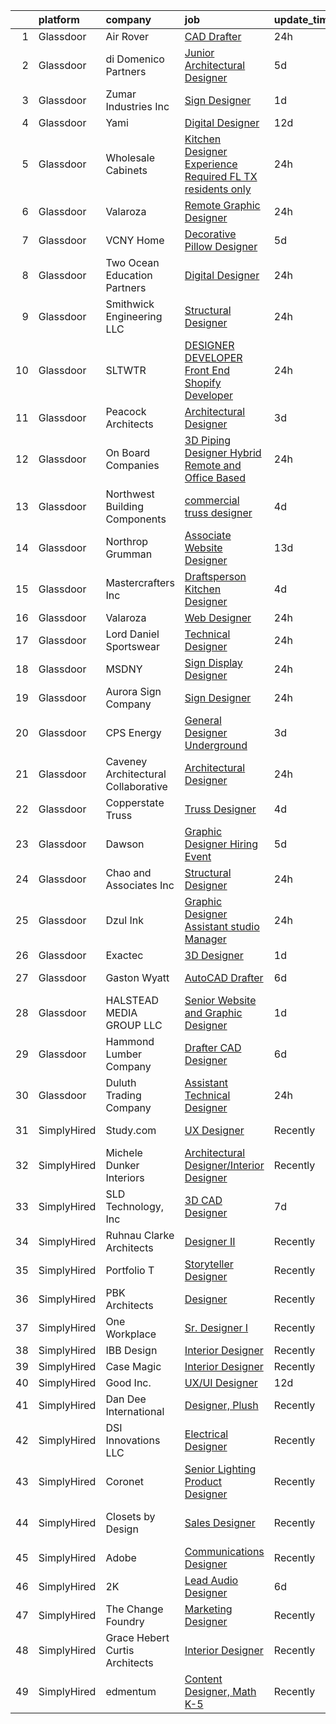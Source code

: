 

|    | platform    | company                             | job                                                                                                                                                                                                                                                                                                                                                                                                                                                                                                                                                                                                                                                                                                                                                                                                                                                                                                                                                                                                                                                                                                                                                                                                                                                                                                                                                                                                                                        | update_time   | location                     |
|---:|:------------|:------------------------------------|:-------------------------------------------------------------------------------------------------------------------------------------------------------------------------------------------------------------------------------------------------------------------------------------------------------------------------------------------------------------------------------------------------------------------------------------------------------------------------------------------------------------------------------------------------------------------------------------------------------------------------------------------------------------------------------------------------------------------------------------------------------------------------------------------------------------------------------------------------------------------------------------------------------------------------------------------------------------------------------------------------------------------------------------------------------------------------------------------------------------------------------------------------------------------------------------------------------------------------------------------------------------------------------------------------------------------------------------------------------------------------------------------------------------------------------------------|:--------------|:-----------------------------|
|  1 | Glassdoor   | Air Rover                           | [CAD Drafter](https://www.glassdoor.com/partner/jobListing.htm?pos=110&ao=1110586&s=58&guid=000001833ade9a04a93457c565db7c13&src=GD_JOB_AD&t=SR&vt=w&ea=1&cs=1_c0632afc&cb=1663140010994&jobListingId=1008136859098&cpc=93B1EA6E25C5ADFD&jrtk=3-0-1gctdt6hdkclu801-1gctdt6i0i3au800-3094684851665aeb--6NYlbfkN0DfOenoWpRpIKKnmT0OL9WtLyXjwEndQLSRKvsSFUtYCYUuu_P34gGh3WFovu0jda4xT1AP7foVcIpuS6UKSLtY2bP1xUzcTCENmMaPGULizSGe3cPHZAuMm8ROewP7IDy32UbqIQTvuxZQxCoGnqQERCJQtj_mEv1rqbd5jQg9MGk1gpTNiRkHqt_mR2a0fpsZHQJVF9wFPqHcLhDDH9uAyFgpAkxuvy6DUkD-T5d0v2t-K5NEvBw4ufRJkEnnTIOmNjXxkOzMmYyDC_9LpIUPtkdXzXkaFKDobAhzocxPktoqw2MamOh3k4jBIAHofxknBXfR_A0rD9dkXRiJsbOiqe6d8FXc6-3azRo-u1ICd_Aq_D9oMP1INRgZXGrfluA32BPLnayHPal741QuhnpU261iHrZCae_I0tY3CXfIk7_RekZEDFnETDRhgHa0KAH34IyVhBWIvPBKK11J8YWLbiJ44SpW1tpQfQl9JGT5J1s9WuEDnWSoptkabeCxSOx28vpCyxjlTg%3D%3D)                                                                                                                                                                                                                                                                                                                                                                                                                                                                                                                                                                         | 24h           | Tyler, TX                    |
|  2 | Glassdoor   | di Domenico   Partners              | [Junior Architectural Designer](https://www.glassdoor.com/partner/jobListing.htm?pos=122&ao=1110586&s=58&guid=000001833ade9a04a93457c565db7c13&src=GD_JOB_AD&t=SR&vt=w&ea=1&cs=1_825031dd&cb=1663140010996&jobListingId=1008126041617&cpc=01C0F35AFA5AA31B&jrtk=3-0-1gctdt6hdkclu801-1gctdt6i0i3au800-723fdd939c4b98c1--6NYlbfkN0Af7IH--f52cTUDwFMUanxXcd3NiV5wYJyzlyk1G5yREY5tH6gVYRJQFm0gt-AkvyOasr_qcNJy9IwTZqoB608R9agM9HWv_A-63Nt1MFNI5zKV3CRvddsTt_zh7WQi6QoxnvArYCuuUSD-cWn4gfh9KTxr5A8sRxkQI6Hmr_KMYxwf7eazVyKGl2JKpU9uu5yexGL8m-w6ait-hkUGU4aycISyjOOGmxozxICTDuTUmNL1XlvGiRzobtNTpyYW6Cl9PwJQSacLa4BHwZnN0WNcnbMvjqA2o6zoviU5AMdsCjadI0vFm_cthzhWRIte5FFX01Srps_4P7nuelDkE1KuTzo9LxZ6AkakaC0lj7WvaRSmPJ7aF1Fii0CbB2XIxoySpXGfexNXQN2e1yG6bEl73x_emvjH_l67yh-drjf-pqGSjL4jnW3W2WQ2kSUqB889SnsiWTaZ5jHumTx0nETv7ckcvAyFG02qeFeIqmc4ztc6M9INMgaHV8ffUa8ixgqvfcQCK7LCiQ%3D%3D)                                                                                                                                                                                                                                                                                                                                                                                                                                                                                                                                                       | 5d            | Long Island City, NY         |
|  3 | Glassdoor   | Zumar Industries  Inc               | [Sign Designer](https://www.glassdoor.com/partner/jobListing.htm?pos=124&ao=1110586&s=58&guid=000001833ade9a04a93457c565db7c13&src=GD_JOB_AD&t=SR&vt=w&ea=1&cs=1_96b6e3ca&cb=1663140010998&jobListingId=1008134883030&cpc=073D3B4B6C3D1988&jrtk=3-0-1gctdt6hdkclu801-1gctdt6i0i3au800-7f920d95fbba2433--6NYlbfkN0DLWr0FuvwmpNY589ecXM0wpB-l41nBtAe9mv-PvJGiqQK5tjvsgqEAg1gL1cZzcRx7b8zX03C-4Q_oqHQDEPfF5xRERUiNIl3xhADqm2uBR0K9jymNwnaQGK15Q2bV0rmutSLQK1WBGQMcruRrvrmHKx8mFO2XWmRNuHa2_MmI6D4sUb2MoqyTXz5EKV3FfIUknUMRw2yOlIFUe1emNUO5noGWdaLH2CM0A1_Ny4cAJA2JMCa2qwCy8GlACH_GGQJ49yLCk5U3uAPxspBDcGEezk3KM2kHqgwe1OR7FOdw3hwfxj5joV1tOCe6RN1xVaEC4XUXF7dwMnLFFuG3NjSBQ-eJhu7md_4GiAmqCc6DoDc8zKBhcbFgK38Cgt73XVhRjp34dwTtUD4BnzLAVQcSJPaKFyQffcCKiA3yfUHjge1qJYQPyOpAwIx6ypC1Wm4z01qSo6bjgQvwr6g1Yr29h36UDTSUb3i9Oj1CgEzml42xMBUKnh82)                                                                                                                                                                                                                                                                                                                                                                                                                                                                                                                                                                                                   | 1d            | Tacoma, WA                   |
|  4 | Glassdoor   | Yami                                | [Digital Designer](https://www.glassdoor.com/partner/jobListing.htm?pos=116&ao=1110586&s=58&guid=000001833ade9a04a93457c565db7c13&src=GD_JOB_AD&t=SR&vt=w&ea=1&cs=1_87d398c6&cb=1663140010995&jobListingId=1008111863173&cpc=412D8C26869823CD&jrtk=3-0-1gctdt6hdkclu801-1gctdt6i0i3au800-8302dfe21c891ddb--6NYlbfkN0DsBOlmEAMqZtav1V1WKZO3RUElpafjggtWvxyDQ3xFSqf_F-uFbbl6Uz3uWdsT6trhbhoQk9MLmdifgAjmKlktZ-KFT4uyBonNjT1hiMW-qy2QwgUCcGa2HfCbca367x6gS-KHt4jEdwQ7-935eUeRy1sqHDlYd_TSjrVyRTBGtEOgjGAwsV9GqR5QOzWZZeUmVsR9N93a4AR1Iym3uHe4qDnbsP-lbxzCeUAJqwdgS9FCp7mep3ex3XsckFEsnYIlu3SXieBPa_Jp7X5MTFERbU7sYacTXIhewXUTR86UTvHdAkYruHNiQc9_G2FJJmsraWKIryWiCUvbb5m_n_f2bhrQMzXAPweWf-9gxSzjxfNr_P5l7NCav8RqOa-33nQIalJzt_y3-f7TOe1qVgXXRLy7fO0Zwee-UaMo4SqiSG2JpugKmZXF-Owc4Qra1SUj2ZIv_GOo5pAIdcKia2_PKhu0E90FMo_ypRh14Bw1qmgMCZ6LAjo8_MWIhCKmXEU%3D)                                                                                                                                                                                                                                                                                                                                                                                                                                                                                                                                                                                  | 12d           | Brea, CA                     |
|  5 | Glassdoor   | Wholesale Cabinets                  | [Kitchen Designer   Experience Required   FL   TX residents only](https://www.glassdoor.com/partner/jobListing.htm?pos=118&ao=1110586&s=58&guid=000001833ade9a04a93457c565db7c13&src=GD_JOB_AD&t=SR&vt=w&ea=1&cs=1_9c3cbc74&cb=1663140010995&jobListingId=1008137147281&cpc=F44B5BD681589083&jrtk=3-0-1gctdt6hdkclu801-1gctdt6i0i3au800-d5cc74b36576aeb5--6NYlbfkN0BlfbrJSa3PHbvhjyyeFfDNoZtTpcLzI_2-SDNU7B3WsJlS0HMDgzzu2YZTEEWlAwHIFbIVMkW6F75Vwjm_1zadbfYELkwu81QqXDcuEuAbiI0F5lrfdW0O9HHfu_P-uZrB46gvARVO-bX2fsxh-Qv61oAgi7c9ITaeBkF_TuHLHqgOAm_GbJ6qsOjgznj--o0_zRYAjwCCmR1rnYMCx2P_fshvp4tCLfWFDcIpaFj6MJaotyUbkPYV1blAjoGEpM1AAIUhGBSSYFNC1-O50XJOwRB0qEYERod8fJsKvqQKHEvv1V_j1ZmUoC3EvkcbsLSOvkMlpwghByuFCxSPwcLKIAI3sL9fcC4ywYKO1QD9vuLq8wE8wGRUmHWKC8h7XJPZxl3RPKbsox2oLmQMzQNGma4zyGtUfD5oz1LWxmrKUCApPDjNmYOR4vhH4dDaplOTik-CNRM22_GCUFWdszcuXaYWsAYjPo2nmATOiIQvtzb7TOJGHj8lxEf90Ip2_gqvOXUJ9AZty2p-_O4syDHsVPgtt7c160LaE65Jc37iIMrR7kZvR7Os)                                                                                                                                                                                                                                                                                                                                                                                                                                                                                 | 24h           | Remote                       |
|  6 | Glassdoor   | Valaroza                            | [Remote Graphic Designer](https://www.glassdoor.com/partner/jobListing.htm?pos=121&ao=1110586&s=58&guid=000001833ade9a04a93457c565db7c13&src=GD_JOB_AD&t=SR&vt=w&ea=1&cs=1_8ee5a755&cb=1663140010995&jobListingId=1008137095936&cpc=61B26E8FEFFA679F&jrtk=3-0-1gctdt6hdkclu801-1gctdt6i0i3au800-739c9d6a71a72283--6NYlbfkN0AtR68e5gWpPxoovZgA7Udo-dcymoK0NpHFMpIgh7LYz-pALWxTaWXT-7nX6wHhEykZksmTZ5JhukyEdmiwSHwtQSTcNlpGPnpfI2cuG4LXi6WsDZ_TSUR9qkC-NbKGV2ocO6SwTVsqb7RocpBRdKx9nQofAPWA0z0YUS-MicLQY3jgsOcE-GQkrx9SQBB4eBNDG4WUsu6Oc_PgOzugMwZGkEk4wzsykdKzGJs-BAzJ4eRGc3H5zcXwjH3jBbGKy194kEAxAR1cXnQ3NTMil51LibFVxp3aSnRa6NpAGa4aOSd7vtSJfk2JvpK9-N5ujr8Nhb8c3KcI9YbkR6C-vKMDT0rc2bX1QoiF7S1cAa53ly9paEosJNchs2-6TfEu4O1ldXcx17SHeJVWPRM0aIuSrV8evK3dkOSgKKTMj7OHQWqk-LX9882--VeUwYUMiv-_S-8l6L0unpGRLjl4G01GN2Mn69GUQSTzDKiVzIvAM_W8z6YH2dlCGXDmLCoMT67lvnxHcSjpjw%3D%3D)                                                                                                                                                                                                                                                                                                                                                                                                                                                                                                                                                             | 24h           | Remote                       |
|  7 | Glassdoor   | VCNY Home                           | [Decorative Pillow Designer](https://www.glassdoor.com/partner/jobListing.htm?pos=113&ao=1110586&s=58&guid=000001833ade9a04a93457c565db7c13&src=GD_JOB_AD&t=SR&vt=w&ea=1&cs=1_aaf86c5e&cb=1663140010994&jobListingId=1008126561594&cpc=83EE714EB2563156&jrtk=3-0-1gctdt6hdkclu801-1gctdt6i0i3au800-0baf6bca2d9cddb7--6NYlbfkN0CnvnrZV6i1JGX1yqycrBVKxG_QbmFGo1hJvaAPDrdCVZraHxofdUZbt5qwSFuCT_R85UQ1857ihiYaR3GvWGmMqp10w0OUZvGFcsCExxEhBHaxiz75lxZRcMYywtxtB-h-OY4itfs03YWLQu0EEC7v7WKQ4wEYVNM8jE9Y5Owh7E_WsG0ZAlipH2samn2ibOpTOCwnNgnkKmhZC7kMtXnd3jC7n_XPSg2qOZZb_PeYTqxzYzB_yQLwecLFl8RsF8i3w5rs2I6N6m41XxFtemaKSWljAXZ37lFDSPel1_tTKaVATYS_MmuDicfSMu-qm1WTAB7u2BPDq9TkphcGWWVZUXqGf5HoCtr7sJ0KdSxvsJfVd3Tkd7fefnFzkCqRSONZWcGYWXXMS3GzsWLXxS5PhQKY0nEZYrl78YKYoyjdqennG-6UeVeij7bQOWblng1evKlK4DjugK0X2B1epzmFpaSJmx09OJPBj-kMlw_O_uMCIjomG9XD2LN0NM-afiDtkevShN9pGQ%3D%3D)                                                                                                                                                                                                                                                                                                                                                                                                                                                                                                                                                          | 5d            | North Bergen, NJ             |
|  8 | Glassdoor   | Two Ocean Education Partners        | [Digital Designer](https://www.glassdoor.com/partner/jobListing.htm?pos=117&ao=1110586&s=58&guid=000001833ade9a04a93457c565db7c13&src=GD_JOB_AD&t=SR&vt=w&ea=1&cs=1_9ee996df&cb=1663140010995&jobListingId=1008136767947&cpc=20E46BB5786CE82A&jrtk=3-0-1gctdt6hdkclu801-1gctdt6i0i3au800-81d2995d7eaf7de1--6NYlbfkN0AUr18zsfOPudWWFeTbD7ZaTidok9mE8KhBDhlAGQ2c680nW8RukRkmdreEBIXzcAWB8sKYGS2QBN31awXftxPDljf7EJovutCFoX1tKcRFhoaPF5D7vFnyPrDtyyuCW_38SElB028PH_fl5bYg3udraFtc0kNj872cdtAlCMMyEg6K2VAAKj38JXojItQfkz7OCPdYWFC3wV96BoWkO__luT9oEQOIFIcKyFRVj-Wt8RfeBhVpxIlwQ7fayF-w1j1aBMR76OyTNH58EhnlYdSsQn-Inm0_isaa_nyxRyEjshBj9BMdeoEdGKHaiwFvZ5LM0rHo6jKlMobcJh1FsiOBxmoXB5kaFcxMMSQK7dQiizcYQy8z3COyrmas9E1318C7IN02vcJAi6DI2xP4MzKVNx_Q7UivoHg4uahekQYW9qj-apBzz1yqDxCBtZ5qPH6FWHFBGuEmTBXLfodqTxyFMdN8rfNRXuYlwQBq_CgSnRC4onwnFparNCakzKGA_VWRfELwmqt8Fw%3D%3D)                                                                                                                                                                                                                                                                                                                                                                                                                                                                                                                                                                    | 24h           | Richmond, VA                 |
|  9 | Glassdoor   | Smithwick Engineering LLC           | [Structural Designer](https://www.glassdoor.com/partner/jobListing.htm?pos=120&ao=1110586&s=58&guid=000001833ade9a04a93457c565db7c13&src=GD_JOB_AD&t=SR&vt=w&ea=1&cs=1_30cd704c&cb=1663140010995&jobListingId=1008137224164&cpc=AD396490361E83B7&jrtk=3-0-1gctdt6hdkclu801-1gctdt6i0i3au800-f411e3527aad7593--6NYlbfkN0Af7IH--f52cTUDwFMUanxXcd3NiV5wYJyzlyk1G5yREQF66bFL11wAF9EpyZfFjUWVG6XfZfH6ngB-Bo1dDxhf6llkTxe9PAC3u4EPfPSKAS40B-ZjwFNlbq_dh_f4oZ2wihADb41AlZCPE5f2GvyypexlDBGcfE2m9ecJci7O1H3-G4BHrP6YFfejzCLkrRazBvluXE8lUN4KiIzIu9xHcbDWj9HYPYiK2vN8XCI0-pRrk9muTkUX4_rFBAvH4KcjC1IGVjFrcepYm0jESlknZL8fA_u9HIvKDVv4gxx0I-CTu-0f47wAl3EUVko-bHg1sMkWpjHrrrXHhV_5s_9-NOGd9CX1wf8TPn6cfL-iMw2bFj1azvixRk9NujQY1A_HoMGLAOYLy52Uav3-W7d8fUljtq2VpaCqXkDzesLQ0o6RqJuFXh_wt13I_ZgDiJemthd4hJRZHXZI9WqIGQw6XhqMPNHw7fAjdsgX74Ww8dM-x5TQ9rGoI8WPJElmKVOLVqPagy8ZzA%3D%3D)                                                                                                                                                                                                                                                                                                                                                                                                                                                                                                                                                                 | 24h           | Remote                       |
| 10 | Glassdoor   | SLTWTR                              | [DESIGNER   DEVELOPER  Front End Shopify Developer ](https://www.glassdoor.com/partner/jobListing.htm?pos=114&ao=1110586&s=58&guid=000001833ade9a04a93457c565db7c13&src=GD_JOB_AD&t=SR&vt=w&ea=1&cs=1_fa078a72&cb=1663140010994&jobListingId=1008137598131&cpc=82ABD2B5CEB98952&jrtk=3-0-1gctdt6hdkclu801-1gctdt6i0i3au800-200f7b1004398c4f--6NYlbfkN0DfhRLDY5E7BVY3xhBTAobuSaZ3WR2SqAJ-w4NHeQGDZ8CKtdIif9Oe4KhcI69g0WvVa1Frq0TaZ17OPadVErfG9reYn46NcnkHevZvy4YbazIj_UmrgJ5LNoG4eefHDLzuBc8l9B6543c5UqlfJZVnmh6W28k-UwB8StPLEqeOhv5rOU9UXZC6PFE6j-iiNpGA50BnzkZCD0JbVAIIwPUVQ7anbNwK-9dd5OrQahZtxrKk9BbXM-ngCJkJtbuyqCQdomuMUMORgt7w1j0Idgwr2cUcGWxI7f5_2uaCIqk3mk9dAe8wfTxx3h1hMsNp15gtVIQk206ArILfhOqrAkofX8SxgVqRuU68W9K3NJCL9OOFGTdsD4SQ8lo9Xjl_86qsp-mAXO-F4QT2yFmlpzOYV1xTsLIZyDVmdd9SXhv8XHWokjndMR0NKVUmuPCAlyakTH2HGl_gC4plQ37Rrhjo-hUiSSBKT89qCx8Atopiw37-7XjX4xigtr0OPQjrMoyNCpHnHydrPw%3D%3D)                                                                                                                                                                                                                                                                                                                                                                                                                                                                                                                                  | 24h           | Remote                       |
| 11 | Glassdoor   | Peacock Architects                  | [Architectural Designer](https://www.glassdoor.com/partner/jobListing.htm?pos=102&ao=1110586&s=58&guid=000001833ade9a04a93457c565db7c13&src=GD_JOB_AD&t=SR&vt=w&ea=1&cs=1_540aa440&cb=1663140010993&jobListingId=1008130935841&cpc=A0D2A7AF17961D7C&jrtk=3-0-1gctdt6hdkclu801-1gctdt6i0i3au800-ce23eb53646dde72--6NYlbfkN0DeyJ4CP5CzwT7broxeUwKBt3co1QwKwWitRQqJu2WRZ7VTCBHWaFrMQO2J86HjK7GAnD6NWN5-jUHGc-Wzt7BBHWrwzYZt5koRjxegm9j6v3O2fWKv9Uv90JpQQKHwmdv-i9MW0TtUA34R2uaPHIUCRL_xxwD4eGZ5ki9XzAeaIQO4taNUkAoJhWxvJAxu0usvwrGODEnLZj2B1uINNadmnzK4LSpv0zPYLwFY5xSeD8UcwzDjFveCAb1FhNjH_S6QtYzRnvjhoe9G2On46fcRQYu7aO5tJ8Tr8_9SgP8pFq3ioueA6kN8o03SPm0vnAQOug0Cz_hXldO97oEZBbN3m9cHJJCBrLf9KDZL2P6UYSmFzdcKsn3XciVzcbF4_osF5kysy3C39cnqjEHm9YKHbP0-dU0a81bp7vSVjzDuB7EWipK1E7eziDMzyK0zQxvhMitk_a-fWRLlUZ5SYJOG_WCyezB50NVSDnosIjYb14HnOyu8O-5Gk1_-GPXBPylj7w8wts6w3g%3D%3D)                                                                                                                                                                                                                                                                                                                                                                                                                                                                                                                                                              | 3d            | Hendersonville, NC           |
| 12 | Glassdoor   | On Board Companies                  | [3D Piping Designer  Hybrid Remote and Office Based ](https://www.glassdoor.com/partner/jobListing.htm?pos=119&ao=1110586&s=58&guid=000001833ade9a04a93457c565db7c13&src=GD_JOB_AD&t=SR&vt=w&ea=1&cs=1_be8e232f&cb=1663140010995&jobListingId=1008136822151&cpc=E04C949A9101C6A2&jrtk=3-0-1gctdt6hdkclu801-1gctdt6i0i3au800-ed5d758eadb4ad24--6NYlbfkN0BwmVxVIPFI6jVVTU-wKul8v4wplmAs_8WNhyHQXkJf7POcEa1wpYwrFhKrOKopy5xjPvfz1s8nwTsu1NSDfcIoUdyuoU0y6eAp3R0y6nvWdrb_MStZHpV7PZ2qIgUW9E1T-MCgNiptlQgvEZQ2IVqMn8ervcKgF8Y2LFP5mszeRiAqGPfpgZpQn5aKrKjtU0oM_2Be8Rn9n4UGPwUADf4YQUib81GPA-1sis3gkO6kD-wbA-52vWIsPy7S62VFRMRLR7PRE1UG4CpOgpF8nf-tbtC07CSxLAGrobQQpE9FiXXtfiqkYeXXa1CTtpIdn-ZpHwU66iT4H3fVNIZXynjRlVSl9XPsjkcxM_ZQbPHa5UsCsqUK7NiuP1xR8Dc5niafKDWs2TkhQpb0qvtUznLzO4uAx0AR4eIdfORHkFcMZppLlyzAblW6BtNenv63YabWDbY-jo6SobKmXXpJCXJGTImmdDm04nE7fxNNqT7rSDWDRiRKrGv0kG_W5mQ0HwVWNJREzYHYxYE5KFduCuB_5T6XyjedXsaXuATWQ6uPJNdqCIe0zCN67o-JWWIrIbujQf3AkxXRJoGCard4t-BUNo68hRE30NRjTmPqGxiH7MSdXVY59hrFe3WYUkGsjma90w6pBJR_7jR9NfSKodiWEva6VZbZtbqaSXZ82qJE61AGXY3tCmcFkjfbZ4R0apus9JnSy4qFZs1sIFs8ciM07Sg_LlYOO9qgyyh22q-GVM-mwQ5NHVL36L2yAQcNZA0fm1H9gjEazSA-ZnNfFVnW9IZPYWHdLsMELiU_-iEUyyS-ZnHYOJ8guOMscIhyWGAqgDH7r-Rym8a5FTTnTdpmulEAprjjXJMRR6qdbm-2CWlbAbKfE3JaiH8g1L3BIMbZ5g3g0hfoZ-FZlh45s7IWKn7nPMEWTx8Y0U5MpE4c0RRvGwUE4nQ77GHv9YVuEcikeuaze11y4ka_mvLeMN4gXODM5qyTb28JLxOw5orqkB1AgKbiTq6tz3RjiwZGCONjwz-fQkIq3A%3D%3D) | 24h           | New Castle, DE               |
| 13 | Glassdoor   | Northwest Building Components       | [commercial truss designer](https://www.glassdoor.com/partner/jobListing.htm?pos=123&ao=1110586&s=58&guid=000001833ade9a04a93457c565db7c13&src=GD_JOB_AD&t=SR&vt=w&ea=1&cs=1_be7c2724&cb=1663140010996&jobListingId=1008129691390&cpc=43E37B7B5399EAEF&jrtk=3-0-1gctdt6hdkclu801-1gctdt6i0i3au800-bd4b5c88a7d6a825--6NYlbfkN0ACTeRvGRFS6hadW-07x_K1RnsIE8OdH4tufuZ5eRAiXsy0w5YibZOSymJZDzKIKHzqWxWJyMQGuvfb_ulnnpBzGs3gA0G1ekp5B5SQI7fT2WP5jBaK8-Qbqf80YEDwv9htpn8J4S7wNLG-KQXqWgQPHsy5yZFv3MjY34VG_venmqG8ATZ7TFfUcrWJrsgHwbvzTAD4ZkxRUNoTKuBjeXSlNbkdMe_ZLr7UYaMq7W7ZWjiU6N7kJKOhBRLN0uRuCDgnlTY0_DUBEFMNFogB8nVl8jNARPvoq-zEWAVlusES66JTFp7qajtB80n7vJU2iiCwpbXjrGYZvcy6HswmFR788ruw3X13wykzU45dBgbtKo-u3avh68PspAFOhMZCNwRGWg7SCjCqEvYFNLEMtJH7pGdCAz9lFf0vpJaqh7tTjHI1yrgU3uzE5jQNaz2TsnnOg49KbZftVovVkAfer4aOQR-6DHRxmaO5HIEz5kUZ8pKCeVjP4koER9yy9qbIaOO_wuWybHrmpg%3D%3D)                                                                                                                                                                                                                                                                                                                                                                                                                                                                                                                                                           | 4d            | Remote                       |
| 14 | Glassdoor   | Northrop Grumman                    | [Associate Website Designer](https://www.glassdoor.com/partner/jobListing.htm?pos=111&ao=1110586&s=58&guid=000001833ade9a04a93457c565db7c13&src=GD_JOB_AD&t=SR&vt=w&cs=1_4166b3ea&cb=1663140010994&jobListingId=1008106130167&cpc=39EF89E0C6A5CFA2&jrtk=3-0-1gctdt6hdkclu801-1gctdt6i0i3au800-5977382a0dcf121e--6NYlbfkN0DPf8Tf_oakpB62WadId2dzQiWExtALTi0lpCM--zHBL1trAzPQuAwgDIBcPqMXQ2k7wuVIE9-6zjg1yLaIN6Wrn5wqOybdxv4uGT_NZ6LDDTHHn3-DGZXl9KX8mdmyZwtnbTgxvbpYp3vXdS__ePFDDC_C9TcIobtsR4qgnEMQlq0MOUGF3WZDQOvj9dKXLK-sPExRrlJkUmgp3aiVGvaO2RPoodfNJmH3Hs1czS003ClpJHE3TqrhBWsGbWfV8FSmQksu9JB1FC0P87F3gbVQXWAO8PCVrE8cudBJSkcaR0BxARJguckn0uBC038cS84OQ6M-84lKC61E9NuTqruKdMpCkjEb8vwicDvqwwmhtht8WgZlctTijMoa8cjVa3futqVvFMqE2710I_eNc7wyM32pdrRMTqohxv0ap7vuEq8vRein5qeI4T6BuwylbVvsIuDnmAIBSUbtVbnDfz0_aMn9muhEmGzuHTWNbMWatLvL8d8CTftMZkUmvZaqbL0kKhhfep0QGQ3z31N6sMlxZhtQg35qdeugJ2T_4EH32DXPQ9GHQln9ahReBHLWS3fPrZZd266CMYOQ3sV4lbR7blnnJwcCmQhm904X6rQO0mtivfOrE1k_WWC1iYVhXZ3IT5iQlwoFcPcYzEeFJDH9HYtR1VV0XNnkXnTiYKKKfPzw-_9oBOpRIZOno0fG2pARL6w79DuLNiXF_PZoerj1NIqKm3qWsmKeulyuO_WgQaDZJWcr-BvdBEGauKtJg3FaD6sTSxUkbLGYAASI7xYfDFlxhal29LO_9O27BV_hUcCUBNc_t4V9lLFqcpsvvq11HYPtHiFIeQ_O1DttBo9_nFuXLe7iGXE%3D)                                                                                                                                                                                                             | 13d           | Walpole, MA                  |
| 15 | Glassdoor   | Mastercrafters  Inc                 | [Draftsperson   Kitchen Designer](https://www.glassdoor.com/partner/jobListing.htm?pos=105&ao=1110586&s=58&guid=000001833ade9a04a93457c565db7c13&src=GD_JOB_AD&t=SR&vt=w&ea=1&cs=1_45f489cd&cb=1663140010993&jobListingId=1008128872671&cpc=E1752CA423AF4DFD&jrtk=3-0-1gctdt6hdkclu801-1gctdt6i0i3au800-12ff4ccb3b204713--6NYlbfkN0Bo_CM2a8GgFIiw_-9fb5ug3xmG_MFCzpxBl7ntROtVZbMxiiAjE6OeMsA_24a8yy3ePWyNSIKKhHbPHhRcHOHwW0dwCvC62Q4mZSPY8KbhF2dtDZK0X6uCj0eLi0HmQEBoI6vVND0hhx1g1idA5LkQzrtFmcQ61zs2w53sDOwaQq9hCyiYwxx0i6ZI53EBnDVyDULGZ8PcJ5R7bX_ulxllH9sq8z2N1zcYcm5XArkfYHb6qGHLFpvv4IhROhIxfTZMAGkEXa4BqfJoGZdE-JespvXJeEiZ4zq2mOvOUzsz-giHuqcgv6zY0iNs0snSJNXtNHiq8rdF8IW9wpmRz8gvsVLoSvsT15EE2ZQTpSCpq6d8qaZFdJUeN3c8DIXFTkJFUwzmYBmumhwTjHyEpeijcbF3A48yIe0lfsincZ0lUyT5NgDLqj7LZJJ5vA7YhenON08xcFMOItEKrufRARWGhgxhm8yzIM2p4h5ssfoCqJXgZdgCsAdbMrkIbOdfMeDZLnP7sKtZtQ%3D%3D)                                                                                                                                                                                                                                                                                                                                                                                                                                                                                                                                                     | 4d            | Dover, DE                    |
| 16 | Glassdoor   | Valaroza                            | [Web Designer](https://www.glassdoor.com/partner/jobListing.htm?pos=129&ao=1110586&s=58&guid=000001833ade9a04a93457c565db7c13&src=GD_JOB_AD&t=SR&vt=w&ea=1&cs=1_2a8d1426&cb=1663140010999&jobListingId=1008137283070&cpc=9FE5D8D7282D4400&jrtk=3-0-1gctdt6hdkclu801-1gctdt6i0i3au800-e7bd67bf739dd1dd--6NYlbfkN0AtR68e5gWpPxoovZgA7Udo-dcymoK0NpHFMpIgh7LYz-pALWxTaWXTuf_YaYMLl6HnR0u2e8VldQxFnwE1ILXBZhMhjYhKfkknD7NuIH00NYO5vPzTjAyeoJCCwgkuKjp_8QMPl8nZlAjYoJkoayNCY60Da6WB6sCWSJATqUWcvQvzgMbIfwB3rTAdXYfyk4rzGPnzYFeflt2T5aRXw9eqGnvz6teSTFq0RI5kBDr69npvSYC7PfRZEuk0DDhhJoKlcx8yNVj_raO8JNjzUAFi2-jhjub3wwXwnXk8kGLPnsquYRgy8FcfiIYmLAORfiuJEwMRFv0MRt87wl8OS_lzxX-lSKJktWev6X4aZUGQj1cd1PzfdY8sGlzwoW2LNAZvIjn5beNWGpfDSyM_5i6A-YzT2rFv29pBWNp6FpXzTk2zehvOwgt5t-PnCSFTlzgrulJmGiyDD35mCK9IvssNQrrfZDyh4IeWjpCJNRwvrEfO0kblIWMT)                                                                                                                                                                                                                                                                                                                                                                                                                                                                                                                                                                                                    | 24h           | Remote                       |
| 17 | Glassdoor   | Lord Daniel Sportswear              | [Technical Designer](https://www.glassdoor.com/partner/jobListing.htm?pos=128&ao=1110586&s=58&guid=000001833ade9a04a93457c565db7c13&src=GD_JOB_AD&t=SR&vt=w&ea=1&cs=1_80e2bd0c&cb=1663140010999&jobListingId=1008137825460&cpc=CCC092465BAD6A93&jrtk=3-0-1gctdt6hdkclu801-1gctdt6i0i3au800-c446221e09bfba78--6NYlbfkN0Cd5ZvLdai7cR0fypH5_WiGezUQesq24dbKuF0ly35ya7XTnX1N3U-qNs-LqhjuTVHygKRVaDESpvXJvkchk-8AebqWn3-seAy7-7UmKQcaIRvNjBs4iRHuy82UEzlZ-uAdX40LGeTQVVllcUAm0047mTolL2xGeGtv-Sv-r9yLWGnv9wzUi0Ax_Mu3-Gq7TVuvrQy5XCHFTauifwiiZhEU3uPnebwOFAqFGNDkGDso4HLgxpyAuTcPOw7OUQAFF1mRZs3TuD0cD3dL9Z3a2uGPqbHoxl2Au_i4-9-iFLaQBAL3D3w-IP2h9FPZACLrC6cu03u3oYQWr8izcLQkt6mUTUug-9mRg94bABLFPeYohtEVIWxOiE-yhrpm6AVplWNXzeDeVhp81OQBQC_2eVzKkwb_txTxSJZzMM-btoeRV0GABj31YBjYIiLio6OSeCxMSu97dtC550yEh5eFkEspR0Xe-Q2Uzmvi864afRRVx1rN93X9xgdgjpDG3gl_PuYRZQMUAogA7w%3D%3D)                                                                                                                                                                                                                                                                                                                                                                                                                                                                                                                                                                  | 24h           | Allendale, MI                |
| 18 | Glassdoor   | MSDNY                               | [Sign   Display Designer](https://www.glassdoor.com/partner/jobListing.htm?pos=106&ao=1110586&s=58&guid=000001833ade9a04a93457c565db7c13&src=GD_JOB_AD&t=SR&vt=w&ea=1&cs=1_52a78169&cb=1663140010993&jobListingId=1008136297224&cpc=CE657CCF62A0031E&jrtk=3-0-1gctdt6hdkclu801-1gctdt6i0i3au800-df94da1ccb595409--6NYlbfkN0AWwfTtop3SFTjl-sl5d4TBXLs8AKJZxNua0zrziULpBzf6388kAHwiFAYQO_UDoeuEGrpjvLEwmvEFzYFC68N12iu0Ztlx3JJjzhY3oWeCwgutGUDKcHxdGkqWqm4u-i19BqCHi18qg4Lmp110bBZtxj4th8X_uCf9QLke4llg0IQ0EC-LgWAT3KChKanzMUc0PPws6tg97CoHwm9SeViD6-U39il9LO32LE6F4jPElZADBih4C_iSFQ4PQmKNNmlXKtea19u-Egp2sexw1pBe7kLodIbaSAwvqovGfy5iBlqy-M-l0LbqK_dqi4FJ9YBTa5JNL6PQzETIg7tBE7WAVNE1ZAE1-cZcaLobptK7RhuOOYUutMzLP19pAkg9P3nU-kdF1xhzrKqMzwCis-QddOrmVzwxy2QZs-1atam9UStLKa8QTBDDxcAbTB3EnH5AWHEcgDCfnO1OJv2DcbVkRdV8VRzXuhqDjUF4cEUf_KU7aGwg7RH4L4FtcRKes0Q%3D)                                                                                                                                                                                                                                                                                                                                                                                                                                                                                                                                                                           | 24h           | Hempstead, NY                |
| 19 | Glassdoor   | Aurora Sign Company                 | [Sign Designer](https://www.glassdoor.com/partner/jobListing.htm?pos=130&ao=1110586&s=58&guid=000001833ade9a04a93457c565db7c13&src=GD_JOB_AD&t=SR&vt=w&ea=1&cs=1_432ba7b8&cb=1663140010999&jobListingId=1008136806863&cpc=A356F292FF34F670&jrtk=3-0-1gctdt6hdkclu801-1gctdt6i0i3au800-4cd4a55708874a95--6NYlbfkN0D788tVLZnHYB2JKTLmCXo4PydfvtZKcdbYx6lxKaz3ItHoPq3a-80Q0t7cDwBNsi5FnNTkwVaWBg51LUIvUH54mCKtf0JmZ6PQLu0x4mnb2Rv19Bm42BHxIxgAP0e8CaWdHbrLqBREY5Vr6eqq_Xu2KtTKFs8f-OlrV35WSN5mqkT1qj-ZZTl5jJ9iG_GuG4g0xLxE_DmSRhHYmbQCcY_WA_OtOgrI5zJ2Ib6KudDNQaeGz74cbq2ubWkZJMkl87O1NJcoxmDTHCTXGczoiTKYQEtSskHcdAq8GtA5xBwTEy7QXRzbgO29gKm6i-tB0RffiA66L-Vey2vWt76srrQm0jPFhWbHr49bOE0ceIAJP4x9DNV0yYgfqkSWHWFukSV0hLBNQ0IyPtis6V6WGjDKT1LAGhyOdteTo4Nt3nh6L2tUAoSnjzLoGilGTXfxzbaCn2luPaqGRf8W0YsQkL3MXJ2CE4JHA2AsQHHhEaJFiafpX8CJjhnHOkBfG_DmbDscTeMRs5uciw%3D%3D)                                                                                                                                                                                                                                                                                                                                                                                                                                                                                                                                                                       | 24h           | Warrenville, IL              |
| 20 | Glassdoor   | CPS Energy                          | [General Designer   Underground](https://www.glassdoor.com/partner/jobListing.htm?pos=126&ao=1110586&s=58&guid=000001833ade9a04a93457c565db7c13&src=GD_JOB_AD&t=SR&vt=w&cs=1_883d4be0&cb=1663140010998&jobListingId=1008131051020&cpc=356D09F0C08B1729&jrtk=3-0-1gctdt6hdkclu801-1gctdt6i0i3au800-1be23cd8f32d6975--6NYlbfkN0DtQSW_IO5jJzjKNTLDN7v6QaDnQ6rz0l20G-nv_S0ZsqvR087peSr8nftQpBeQQ5_B0hK040Kmqekbboznt_lCAf6Y5ZmqpkRp-gwjzGgGV8wLTV6OjKY1DvcBrg3USIwbz6jpiSwDfecK4Bhf3Acjg2CQu0G_R1Hmx0Z-IDqmx2UUy61TtHPxYUbg1VVsYNUx01t6IQ9AyYeZx6Xr-kKpOEXo1W3D6rrHOnjnicd7gZeVR8_kPYplGLupAFNVkU8heUyWgeAJoFpflwLvadFDb1OL7YGS_N1tHQmEbbPCIIC0cAnZ54YapD8rAeIRi90g-bll9Losx5pzbKNNX0TQB-WnnCbSufT81YTq2eYW4snDX5uEIUi74VVV1w4ZAVA74lEo8M16ZvOXWtZAAN7_4HIh1UZrLnq00gho8YE5xdp-lj9zlBVmt9Q_3vkgpCNFaweKdQsnaC2ULfzAABy3kFnqKOunrL_GtzpuKxLfN6ojyMVDVjzUQ4MFSKCckfkoA29s8zouYcQ0A5ZznhtdHOQ8VY7kHTBEc9bbQZq4EH-ylw8IDhv9AGEhZQbnYYsZMm4jI4KANIei8XScyFsT2yZzBueaZnQSniKFmI51-XuB00ZLk6a3Lc49V91L_GscLczKx7YPSPkiC2W3P0Xw94jROjuMQiM%3D)                                                                                                                                                                                                                                                                                                                                                                                                         | 3d            | San Antonio, TX              |
| 21 | Glassdoor   | Caveney Architectural Collaborative | [Architectural Designer](https://www.glassdoor.com/partner/jobListing.htm?pos=109&ao=1110586&s=58&guid=000001833ade9a04a93457c565db7c13&src=GD_JOB_AD&t=SR&vt=w&ea=1&cs=1_2be941df&cb=1663140010994&jobListingId=1008136761156&cpc=C15A9BDEF637DEA8&jrtk=3-0-1gctdt6hdkclu801-1gctdt6i0i3au800-c6c5f03abf126fdb--6NYlbfkN0DhdrmAWk6RMCFeqdR8RMTTWLZ5uugteXxLpzvKbQYRgmuzI1vzXpDwhXEmgofbxHO0Zwb1r-LDKsCiZq6jLK2zsrTmM18r02sman5yuA3rDsXBnS6CNRwpMaKotqgehFTK6n3jNbrrfFUiGC6_R96jVYYkn5PFtYJEI8g9MoBQ6wN0ETyz-w2curV6rrb8CU7bN1PZnkCbVTEg3114zOE1dnHnYLv8i6MWN49pWOWa1mGu9NtuEkNoaQUu63NhINPubG8Rux1p2sucNQy0qNqw0LA5fHhlOFGYska-MEZX5fukC1o3OouDfFLdpRkRi_-c7YYAfOSvWGKhYdv80vvVpnRfpP7XYGKFjCkzrkHcEV0KObxuS_1wRqRi0fxXGZHjNl-0wfzGyBUZGX3kT5YYMAJPOB7QqvT10bI5RSBcicRY8RJAfBQSdx9t3wYFxvyUPGQCQHxWl54wnfWo76YgIzAIA0g7SR1b4vZs3G5zjKdmBHdTnID0O42RiVGVN9FY1LI4izUWsw%3D%3D)                                                                                                                                                                                                                                                                                                                                                                                                                                                                                                                                                              | 24h           | Fort Lauderdale, FL          |
| 22 | Glassdoor   | Copperstate Truss                   | [Truss Designer](https://www.glassdoor.com/partner/jobListing.htm?pos=101&ao=1110586&s=58&guid=000001833ade9a04a93457c565db7c13&src=GD_JOB_AD&t=SR&vt=w&ea=1&cs=1_7fdf3b03&cb=1663140010993&jobListingId=1008129146145&cpc=DAE217B024645DF3&jrtk=3-0-1gctdt6hdkclu801-1gctdt6i0i3au800-3d183f7867e2b672--6NYlbfkN0C2SVAOpOeIWQkPp9EeCSLxTLheLRty2uanDx8E9nXZ3uUHHMNExd-X8FirXTFCqdmROMcowHdRTaZBWy2osWAkcdOEzuG1qHTru3po9rYoQkT-x1dH6sPNGT4JkE67CkwahKzT_etgK5gTMRNMQvRXqEmxej9rViVppOO07cZeQHkobcjkItnQ2wjJSMZdQljmkNWGdA3SmwuP1mZvjf3liE_JMKKVeb4gKW-_uj02AngExyuNGJuNjDBAHaumtwZovKwJBwK9sdYhRjYeaHJskjFtJgM2CG8v1dFzpLV9KvPUou-dnkP1F1YKnKfRuAAmGdeSBuxyUmLuPjCR5C_HM2GDB4lk89VSgas0HnDHc0pFC6T7KnL4IQvcdeltecfoKBeUWR7D2IOwLjVJZ8ZbePJInzZBgudJeeQvGiD6ivg5W_pH7HXFJmfgjTPIF-QvwJWA8_ycsyeYWX3uCtnOPEyeG6T1yZs0T2Bf3hgxftKJrXDLTLXPyKyIMixftdvuXJKbIoxxmbshuUUmO7h5)                                                                                                                                                                                                                                                                                                                                                                                                                                                                                                                                                                  | 4d            | Buckeye, AZ                  |
| 23 | Glassdoor   | Dawson                              | [Graphic Designer Hiring Event](https://www.glassdoor.com/partner/jobListing.htm?pos=103&ao=1110586&s=58&guid=000001833ade9a04a93457c565db7c13&src=GD_JOB_AD&t=SR&vt=w&cs=1_6d6f44b4&cb=1663140010993&jobListingId=1008126395114&cpc=36429CC1864610F8&jrtk=3-0-1gctdt6hdkclu801-1gctdt6i0i3au800-14d333ea8e6f841a--6NYlbfkN0Btxs39KmTzjw_u_hUXcyTcLpNeUj18C2Nw5A7DCW0FWDgognxC0CwPe9gorocS11FXINOladafhBlk7-FI0rmx0AdGO_xlH_H3E3gNaNUrHtZJ5t04Mk-PvoseFJb4N11vxCprII7xPhLl4yGlgnkT8geKgVcytHmigw4-Dsk3wZ2N4GjYWUK2ZxmsGBp7ojbYC3E6_WZhmR7xnWZZY5UHLEfSed4PobLhWtWAJy79ImRlUG9d2hLC6ptKbsDOvkJ4EuOFlpLTMKYhebsm_Z6lbh3PsuOJHWiG9lJM8cEMS1dgPnrInPFmSmMKi5sf4J0TCXY1Pt_BV68lbER_9YqpH9bfSiWKTWndG5i1kgPivL6rYit8o3l3Dwey2BzdUOp1cLtt6Ik7SJ_dgkf0CsCMj0s9-Fb3RciemuUI33YzQd3yqe0cUv7tu40Qsq-zHHa-_4GB1GoiHbU9af1o2f2zInM-3njQM1-X0uGoCWszWOI5wvLMnf5kKim48-SScsKUzJqz57z929F4jSdma1yLB8y9kynlBMFMBjn7SAcC6etNW6pqZfVzU0n7DTqypnR9mSrGNjke9nZKb2WH2UIIVKAwaMqcYBb5BuzgQESEP4EzpcqyY6V_hk-gy99kxvxwBPKWpM-FBayzMZMoKDX9e8HNwD5DYcq0j6LbjlYzMiTINnSEh0Krk-7TUbSqwla7ohDUeJQmUDawVN1agrnPlC80DPf03c-Tv0RdfaoTvl2HqPJ8kpQXysSloSCm9I4%3D)                                                                                                                                                                                                                                                                                                          | 5d            | Columbus, OH                 |
| 24 | Glassdoor   | Chao and Associates  Inc            | [Structural Designer](https://www.glassdoor.com/partner/jobListing.htm?pos=108&ao=1110586&s=58&guid=000001833ade9a04a93457c565db7c13&src=GD_JOB_AD&t=SR&vt=w&ea=1&cs=1_ab2d7ab2&cb=1663140010994&jobListingId=1008136501926&cpc=C94B6D3FE0E785CC&jrtk=3-0-1gctdt6hdkclu801-1gctdt6i0i3au800-1760dce13eb7c1af--6NYlbfkN0DZZww-p_mr8GWlqIRBY21Wjl_Fk3kglyx5_HcxykVqwaIFqCAegIZJ_WK0bwsncSt0DID0SyCp13TdOSf32zmzNmVzvyUQ4vHlfVfbyLK5xgJ2o5h1hgEGJMEsk0qW2wIJ8rxR1rmug3zwQjHrlhD4cRcKEyCmNF0A8vy_OJixScoXcXkd2kB9mv0-uuTvUL47960pIZThYcNMG4NI6hxTjTXk7oQryJkkoiT9hvZd6NEJU2C0FpK6t14ZnICjAEpWJT5Dns0PzTx_aNWIWlDwIlWQAT9PDehWD-xsw3dALcqMZ7vlMZqMhP87CvzGYX7NYICjSKrfsHBW8EQX4KGPbpwE4uUyCxN4U1iV0vCT7dANXfzEMIXbYoFHDLl-LW6ePg7w-n3WIpVDo5PGPK6SGm5pAGMcJ2uE7B9UaoGSFuiha0iaCxnvE4sXY-qgemQBUW8qlkrmMycakcWaJ52ljJjU4sTrYu_v4aiDo_Z1X9pwMAr_MuFzQLKwIsDRpjPvbq2CnH69dg%3D%3D)                                                                                                                                                                                                                                                                                                                                                                                                                                                                                                                                                                 | 24h           | Columbia, SC                 |
| 25 | Glassdoor   | Dzul Ink                            | [Graphic Designer   Assistant studio Manager](https://www.glassdoor.com/partner/jobListing.htm?pos=125&ao=1110586&s=58&guid=000001833ade9a04a93457c565db7c13&src=GD_JOB_AD&t=SR&vt=w&cs=1_f94c5235&cb=1663140010998&jobListingId=1008138384131&cpc=3999BE48C643E528&jrtk=3-0-1gctdt6hdkclu801-1gctdt6i0i3au800-0b28a2193c78fc39--6NYlbfkN0DoAjz9Z_e9WjSJZALEK_xxtNhO-6fCz9cHizMusC-ToK4rN6n-XSLDdcF25hKnzcOe9NKdfrx0zr8Y9bDBjlJrGoqYKJA9OMHVJLSidsfu2W6a44_kYowTJ41yRfh577UMzz_X-y9OmK2GDhfUE439OveRzQPnQiC5v3ZCIvgsoB5sRDaazpwrBVz7iWM-TvU8kpf3aYEErv4WiwwxQhaaGKM9btu7ztVGKcaGNyVlaZ1cLcJZkuoQ2XC4UojsQdCGUyXLW9gX_4Uj6X3jJ2hfHjRs2UagdNyX0hlwOhPy-3Lpig43OuB1wwcFkHI25gneVrbHN84N2XFz3tu3-8ayRv7gvCu58tUMsYNoXTDdKOtsB7XAqK2Kk0y8SezwbxW7t5glB2yu2CW2Y-P_Et83JTWQpvAPKaTOy12Xm3-VP1AzqE-m7ANy1NhWyDU6dGJZeXoqjYK2aHczmv5667KiRv9gGaduXYeTvqzL_UQ9Mf2dzWxWocqfl7SQ3lCbA8E1cPuhtcJpJ0DUSqLQQB855b-6oC2W_NPHMvQWEaRNA1jmttBRch_SmByZB2p-3pNyK1lLP2RmhrfQl79MoTzyoDYEW5xxVLWRkwIXLnF4rhGv0VL5ekwl9VCrFOGa1AOuW4QUuJPPJw%3D%3D)                                                                                                                                                                                                                                                                                                                                                                                                              | 24h           | Seattle, WA                  |
| 26 | Glassdoor   | Exactec                             | [3D Designer](https://www.glassdoor.com/partner/jobListing.htm?pos=112&ao=1110586&s=58&guid=000001833ade9a04a93457c565db7c13&src=GD_JOB_AD&t=SR&vt=w&ea=1&cs=1_cc7be7ff&cb=1663140010994&jobListingId=1008134227941&cpc=4599430C66E07990&jrtk=3-0-1gctdt6hdkclu801-1gctdt6i0i3au800-3cf716bab21a3c23--6NYlbfkN0CHpSnjIPxMtekS58WZl5Olhjo2iWL5RjE_Boe0ccr3FuGoV4i2gtzxjL3cMIsn1T1BRWaBPbKeLWlLnL3YB9W76Gpj8lB77fcKOXzjb4FHXz5JsPmtfkjtoacimOQF_6RGUdxbpwiSpNzN7JQ858F2xB_EOxIiYhD7TshRflaKN9rAuP1Xhx1aHNEERwOGUwqFzxQ5iKVggn-_lHwF4ZtShqwDjV7CPxIGWXasjPiKbCzUj9ixnYFPFnaPZYBGHROvf-UUSiExKHREyd-x0kb-aZWF98QMxC-tXsB_IDNWHDeQ1u6RW5zAAJR3e2VrBd8a3ebM1xO5ECHKHBuBrnKEE2WEUjrlt92jUEfGIAwBbfPUy9j7JyShBy9pqFD_1kPjMcZfoXu-lZkfd88wybcW9IKIhh89Ts58Y3XHPsGz7Uurp_2wnTmFOzuFv_AEzxGi_kbPH-JPxEMSM1ZfVarXLKgZxxHsVcpoF8HEOoh1wXQSR3zePzihCn2fHAl-YgHWYRZKXsBIrA%3D%3D)                                                                                                                                                                                                                                                                                                                                                                                                                                                                                                                                                                         | 1d            | Chaska, MN                   |
| 27 | Glassdoor   | Gaston   Wyatt                      | [AutoCAD Drafter](https://www.glassdoor.com/partner/jobListing.htm?pos=104&ao=1110586&s=58&guid=000001833ade9a04a93457c565db7c13&src=GD_JOB_AD&t=SR&vt=w&ea=1&cs=1_00c552ff&cb=1663140010993&jobListingId=1008123243255&cpc=01A6D5196E04CE23&jrtk=3-0-1gctdt6hdkclu801-1gctdt6i0i3au800-a1f6cd4e9e5da5df--6NYlbfkN0BzyIYrTMR_AjNKh_kvAG8N613gtHPANQ3sdLTkrtBd-xoNshQoLJljEJlhIK42h9kUufhJL8bYvJrt8JtQGqvOuP4BfaN1QDh4uv1abllwtHo8u7ncFH3QPR-M3fL5C7VvS-a9IdpFu9IlqSg9uMbHpHenMnp37lUbyTI3XrQB4BlSFoBcG_e9XoYa6QHcN_ECOgjDdyntPfqpSomiRhaOa1BauicE58LdkvuEqsYGIhHJg3DqcOTknr23_Sr7UvedHZ2TP7-ODa4hnwTHt8434i8U5JV8kiD44_jJNvnVMBS2e94TFpNyiMl2FpzeLr4WMfOa7WZBos00VNhtiZ3I7XeMppkJagkCZkOsz6hGfdvh_F5v0XwFalBbdKhl05SUQfq4kyBcz20jeXgQfiUXB2ynbMWFY6N2djF9aRiRz06fTJdWYeSO0oSCJbTBC2YA9NulIko6ppoqSPUgNPvAvOz7LINsMOk9aFQC_q5fckYZLv0ourWsEGLQD_D3CIls8vBJFVAvNbMceOwQ15PY)                                                                                                                                                                                                                                                                                                                                                                                                                                                                                                                                                                 | 6d            | Charlottesville, VA          |
| 28 | Glassdoor   | HALSTEAD MEDIA GROUP LLC            | [Senior Website and Graphic Designer](https://www.glassdoor.com/partner/jobListing.htm?pos=127&ao=1110586&s=58&guid=000001833ade9a04a93457c565db7c13&src=GD_JOB_AD&t=SR&vt=w&cs=1_7fce262f&cb=1663140010998&jobListingId=1008135097453&cpc=BFE8C4BF51BDD557&jrtk=3-0-1gctdt6hdkclu801-1gctdt6i0i3au800-28596523da6c0dfb--6NYlbfkN0CKpraHHsEcuvJldHh9lYb6MSUQnY31yEhbu34n0Z8zJ2HzSiEwYgyR7dJpaP7MO-j4FNMBKK5fogKN_gCmyg4_Qmvpa54LMgM40Tgzzsr4sF_NkZ5LZd_e6RN5FIzZdBGkW1BCw9JYrMMUX1oANIjZ7pCiVs-RcDEkrNOC2B8NeIGsvU6jpaMtHMq1NOIkWxqIwhyb4fNtjAj1faZKSpHkK9gk1J5F-GXqs7l6IKQWDn69aGX8lAlopnioVLyEmr7u5qZ9g2A8DWq3ZhCe_L_vlyIRo5p3Mni1lpJPg-V9CMQxRZLk08PmIhwubqrSnNwT679P1dVxO8npHbIGvhlb_cKeiMWLprBTnI7fu3bfQXrRPT9O34Uv_yZkoP38POiiASEpYeGsGrVGk1rFBKYX__K9HxiWjvbzBFhiF9M0AHHueJJfViPav7G2RH19p2uVCXp48OswEkar8UWEbHmW5wWlbllWBv5gEjfia49rgg%3D%3D)                                                                                                                                                                                                                                                                                                                                                                                                                                                                                                                                                                                      | 1d            | Remote                       |
| 29 | Glassdoor   | Hammond Lumber Company              | [Drafter   CAD Designer](https://www.glassdoor.com/partner/jobListing.htm?pos=107&ao=1110586&s=58&guid=000001833ade9a04a93457c565db7c13&src=GD_JOB_AD&t=SR&vt=w&cs=1_dee41470&cb=1663140010993&jobListingId=1008123448894&cpc=B0662ACEBA5F219A&jrtk=3-0-1gctdt6hdkclu801-1gctdt6i0i3au800-517996fd5cc71996--6NYlbfkN0DGgNtl1_3WZajofBqCfy91B-A8MMdc5oRuJs0j1Xe8gRgR7DZgRVGJ7l1hofl7GtJIIZMQOq8AnleI8xDJcg0sjahA8fx95-2kIdyCxZtoKqFvX8tNdBMU0XxppsjfJ_ARXLseeIe0YTxxbFB7Cbly00BfWjT6Xb-IKFm3eiMTRkFRlZvZnA-T_aITDQ6LHz4ZOKGBCj2fDiCCZA-ZNc8HrZEhYCtrg3WrnjRXGlie4RW-Gz2WNTQnSN1CQQDI9YgonTlf_JNRuJpulvUAFDduqP9wMPy-6DyIeeS4goJzMW-KRDnyfUBDFLvYbUXwoMSWSazXb0WUxL3xCL2DGiI0_FQPj46_bSC1ysVu2xRtrP4whnws4AQyLl7sNl1Ky_0X-Ekik6WZH3T1XzyOQB9tVoaunGYxNiW0QPEHkmgLSRoRVbITK2gGnKoTzDVVXwm9kHlBIZfGynzjbzMKfqBfXHEIm6o02N-K9NQ_CQ-4MgjtzSXjdGnycdiqJDYelTr8kM201Te-ENrjYmG0pZB0p83lpcZBas743b8slVwCfzo0_88AuUK6fWgyEvKedn98rcWW7M4MMg%3D%3D)                                                                                                                                                                                                                                                                                                                                                                                                                                                                                                   | 6d            | Damariscotta, ME             |
| 30 | Glassdoor   | Duluth Trading Company              | [Assistant Technical Designer](https://www.glassdoor.com/partner/jobListing.htm?pos=115&ao=1110586&s=58&guid=000001833ade9a04a93457c565db7c13&src=GD_JOB_AD&t=SR&vt=w&ea=1&cs=1_48cfea43&cb=1663140010995&jobListingId=1008137284295&cpc=BF2D99A98B89D842&jrtk=3-0-1gctdt6hdkclu801-1gctdt6i0i3au800-188fb282d85f5eb0--6NYlbfkN0DltJNQBctKNkp1baUS_Cs55O8gwx67seRiCiqBhvKD8S1wQ8QlaRzvKUT_dD0DIpxColGyn87h7L4LwEQuBE7HxMX7GcM44JQdhO2Djmq7JOuBHlZCCpOxuERMNX1E_HDKnS7EJWl5eynhwgq3AbI3AtMyJa-3YQjii5juGptHsucyHwG9NnI9KfltUiF-7Lk4TY35ia_yLXXa92AbeI3lXsvAvC8B1JpJHh1LR8knvKxs8DRdsQ8u0THOxEpSaRoRE7jWDEnhJvdA3IIdym7NsbQAixn8UwQzJMBAYdDQciCT70mS0Jo8XcknU78pTd3nfE4BTVqPMAHnV7r-2ft8wZyCa4gaSCP9LQpNaAII3qjIwM6g5M_oeeOTb6QUMKtp2MLAL4tAWgcQs_oET-Gjn-CmvzUtqxZ5Z0W7XxXNRAXPJXwjvZtlAwRGlihDA4Ci9-FIZikbpO_J3Zt9NpqKM3_THl_PLXxKJgqHmZ5xdBAPeSBsF3M1qQD_qPiFSRJcg8h4MvLj-yeenqtfqTRz04OjDeIHdh__GuYbXX1Y9VuIAl7dhxHg)                                                                                                                                                                                                                                                                                                                                                                                                                                                                                                                    | 24h           | Mount Horeb, WI              |
| 31 | SimplyHired | Study.com                           | [UX Designer](https://www.simplyhired.com/job/ECa27YIBbSV6-FjNu5s4_yV_W53NTO2-1MBGel36Cm24scmb8JYdbA?q=3d+designer)                                                                                                                                                                                                                                                                                                                                                                                                                                                                                                                                                                                                                                                                                                                                                                                                                                                                                                                                                                                                                                                                                                                                                                                                                                                                                                                        | Recently      | Mountain View, CA            |
| 32 | SimplyHired | Michele Dunker Interiors            | [Architectural Designer/Interior Designer](https://www.simplyhired.com/job/uDZ1Uqr1SDUoachiJ2OJjx2UsJW1pAkh3GuVjip16ZWjcGHRRfCXWg?q=3d+designer)                                                                                                                                                                                                                                                                                                                                                                                                                                                                                                                                                                                                                                                                                                                                                                                                                                                                                                                                                                                                                                                                                                                                                                                                                                                                                           | Recently      | Logan, UT                    |
| 33 | SimplyHired | SLD Technology, Inc                 | [3D CAD Designer](https://www.simplyhired.com/job/LwRgFny7A5wyw2sy7v-yHaIoOUQRyQvY9hKiMsEu_2CeQTJQ-JGLUg?q=3d+designer)                                                                                                                                                                                                                                                                                                                                                                                                                                                                                                                                                                                                                                                                                                                                                                                                                                                                                                                                                                                                                                                                                                                                                                                                                                                                                                                    | 7d            | Remote                       |
| 34 | SimplyHired | Ruhnau Clarke Architects            | [Designer II](https://www.simplyhired.com/job/TKuvHRZjxSz7niruG_soOWJVCjG8urcFLG2KGu_spkPvjPYXTuUp_g?q=3d+designer)                                                                                                                                                                                                                                                                                                                                                                                                                                                                                                                                                                                                                                                                                                                                                                                                                                                                                                                                                                                                                                                                                                                                                                                                                                                                                                                        | Recently      | Riverside, CA                |
| 35 | SimplyHired | Portfolio T                         | [Storyteller Designer](https://www.simplyhired.com/job/hEIJbYLPN7znOEAE5h2WJT0D-68i-ggwIgWEWrXT7re_PKpi2KL7yg?q=3d+designer)                                                                                                                                                                                                                                                                                                                                                                                                                                                                                                                                                                                                                                                                                                                                                                                                                                                                                                                                                                                                                                                                                                                                                                                                                                                                                                               | Recently      | Redwood City, CA +1 location |
| 36 | SimplyHired | PBK Architects                      | [Designer](https://www.simplyhired.com/job/UlEeJkj-prnfP0-A2gvpoPG9u2K-lGewV4hsBaFh1ks65Os4q1hzLA?q=3d+designer)                                                                                                                                                                                                                                                                                                                                                                                                                                                                                                                                                                                                                                                                                                                                                                                                                                                                                                                                                                                                                                                                                                                                                                                                                                                                                                                           | Recently      | San Antonio, TX              |
| 37 | SimplyHired | One Workplace                       | [Sr. Designer I](https://www.simplyhired.com/job/FgOvnt3h-6Pakm58Y4ivkWSEQPsfB9jsPRwMXgrGjnKPmobREiibNg?q=3d+designer)                                                                                                                                                                                                                                                                                                                                                                                                                                                                                                                                                                                                                                                                                                                                                                                                                                                                                                                                                                                                                                                                                                                                                                                                                                                                                                                     | Recently      | Sunnyvale, CA                |
| 38 | SimplyHired | IBB Design                          | [Interior Designer](https://www.simplyhired.com/job/Rdk5lj4vZ0N37avyB77ES0GnmiSA13eEZoH4yuSicvNQMvvSYOBSUA?q=3d+designer)                                                                                                                                                                                                                                                                                                                                                                                                                                                                                                                                                                                                                                                                                                                                                                                                                                                                                                                                                                                                                                                                                                                                                                                                                                                                                                                  | Recently      | Frisco, TX                   |
| 39 | SimplyHired | Case Magic                          | [Interior Designer](https://www.simplyhired.com/job/WAgF14JmswB6TGD-JUfpPD-963ncL4DfuCrtth1pVIXsR89yXGJEBA?q=3d+designer)                                                                                                                                                                                                                                                                                                                                                                                                                                                                                                                                                                                                                                                                                                                                                                                                                                                                                                                                                                                                                                                                                                                                                                                                                                                                                                                  | Recently      | Remote                       |
| 40 | SimplyHired | Good Inc.                           | [UX/UI Designer](https://www.simplyhired.com/job/HvE6aCFPM-zFV3idodQwFUBkCWe1HEIKTwH6kF4p00XmzWxjSwQ6sw?q=3d+designer)                                                                                                                                                                                                                                                                                                                                                                                                                                                                                                                                                                                                                                                                                                                                                                                                                                                                                                                                                                                                                                                                                                                                                                                                                                                                                                                     | 12d           | Remote                       |
| 41 | SimplyHired | Dan Dee International               | [Designer, Plush](https://www.simplyhired.com/job/IaRScr16W_scelsqejag_5zUfwX-IWeqkvgrhqejJ02gOD7xmKfYyg?q=3d+designer)                                                                                                                                                                                                                                                                                                                                                                                                                                                                                                                                                                                                                                                                                                                                                                                                                                                                                                                                                                                                                                                                                                                                                                                                                                                                                                                    | Recently      | Remote                       |
| 42 | SimplyHired | DSI Innovations LLC                 | [Electrical Designer](https://www.simplyhired.com/job/_M8uqvoqW6Kp9fxX-jCM4olqshC4fL23zfTN6IfjJTdmFV7KVDTQRg?q=3d+designer)                                                                                                                                                                                                                                                                                                                                                                                                                                                                                                                                                                                                                                                                                                                                                                                                                                                                                                                                                                                                                                                                                                                                                                                                                                                                                                                | Recently      | Thomasville, NC              |
| 43 | SimplyHired | Coronet                             | [Senior Lighting Product Designer](https://www.simplyhired.com/job/RfGhSWtuJ_lg6SsxwQD_ajD3-LAV4Tdv2X1UfMnbVnV2FPULJvEhtw?q=3d+designer)                                                                                                                                                                                                                                                                                                                                                                                                                                                                                                                                                                                                                                                                                                                                                                                                                                                                                                                                                                                                                                                                                                                                                                                                                                                                                                   | Recently      | Totowa, NJ                   |
| 44 | SimplyHired | Closets by Design                   | [Sales Designer](https://www.simplyhired.com/job/eDGTYrTAEpjeN0To4coq5amZ8nO34P48SP0Lw_6Hnyfde55MF7y_Wg?q=3d+designer)                                                                                                                                                                                                                                                                                                                                                                                                                                                                                                                                                                                                                                                                                                                                                                                                                                                                                                                                                                                                                                                                                                                                                                                                                                                                                                                     | Recently      | San Jose, CA +14 locations   |
| 45 | SimplyHired | Adobe                               | [Communications Designer](https://www.simplyhired.com/job/kB_6rvABTv_gr-LErhvsZXBD41OJKVeiEZbOyFUU-NnQXI0nxkSbbg?q=3d+designer)                                                                                                                                                                                                                                                                                                                                                                                                                                                                                                                                                                                                                                                                                                                                                                                                                                                                                                                                                                                                                                                                                                                                                                                                                                                                                                            | Recently      | San Jose, CA                 |
| 46 | SimplyHired | 2K                                  | [Lead Audio Designer](https://www.simplyhired.com/job/JVtN3tAn3m7_-VZDAy1tGYV7FX9q30grNECjBZzVfxDzzy0iDSNGpA?q=3d+designer)                                                                                                                                                                                                                                                                                                                                                                                                                                                                                                                                                                                                                                                                                                                                                                                                                                                                                                                                                                                                                                                                                                                                                                                                                                                                                                                | 6d            | San Mateo, CA                |
| 47 | SimplyHired | The Change Foundry                  | [Marketing Designer](https://www.simplyhired.com/job/oIz1QR9-kqiIXGkBer3-OmM9EcQ3tx6YWsSPq6SwxwCmknK26Lr8dQ?q=3d+designer)                                                                                                                                                                                                                                                                                                                                                                                                                                                                                                                                                                                                                                                                                                                                                                                                                                                                                                                                                                                                                                                                                                                                                                                                                                                                                                                 | Recently      | Los Gatos, CA                |
| 48 | SimplyHired | Grace Hebert Curtis Architects      | [Interior Designer](https://www.simplyhired.com/job/P4uYYbTk44YufM37BPFLKpQnRPhgT-TJJnBVKOfPULdXvverRsfOJA?q=3d+designer)                                                                                                                                                                                                                                                                                                                                                                                                                                                                                                                                                                                                                                                                                                                                                                                                                                                                                                                                                                                                                                                                                                                                                                                                                                                                                                                  | Recently      | New Orleans, LA              |
| 49 | SimplyHired | edmentum                            | [Content Designer, Math K-5](https://www.simplyhired.com/job/s8ycp-QKxZdZI--1AnxmiibrfgE6M8V1d-GOjfHptusief-A1aPOhw?q=3d+designer)                                                                                                                                                                                                                                                                                                                                                                                                                                                                                                                                                                                                                                                                                                                                                                                                                                                                                                                                                                                                                                                                                                                                                                                                                                                                                                         | Recently      | Minneapolis, MN              |